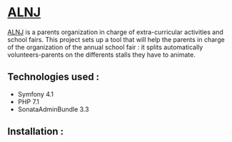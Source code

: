 [ALNJ](https://alnj.fr/)
=========

[ALNJ](https://alnj.fr/) is a parents organization in charge of extra-curricular activities and school fairs.
This project sets up a tool that will help the parents in charge of the organization of the annual school fair : it splits
automatically volunteers-parents on the differents stalls they have to animate.
 
## Technologies used :

* Symfony 4.1
* PHP 7.1 
* SonataAdminBundle 3.3

## Installation :
